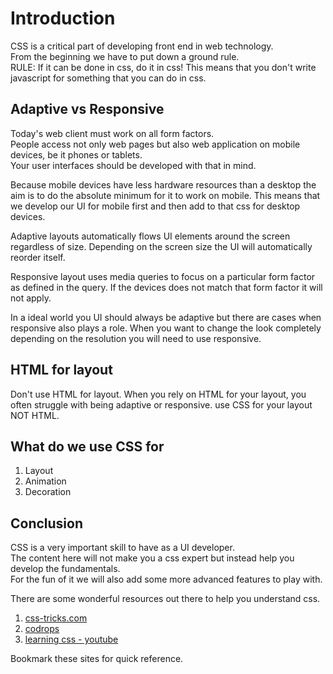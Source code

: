 # Introduction
CSS is a critical part of developing front end in web technology.    
From the beginning we have to put down a ground rule.    
RULE: If it can be done in css, do it in css!
This means that you don't write javascript for something that you can do in css.  

## Adaptive vs Responsive
Today's web client must work on all form factors.  
People access not only web pages but also web application on mobile devices, be it phones or tablets.  
Your user interfaces should be developed with that in mind.

Because mobile devices have less hardware resources than a desktop the aim is to do the absolute minimum for it to work on mobile.
This means that we develop our UI for mobile first and then add to that css for desktop devices.

Adaptive layouts automatically flows UI elements around the screen regardless of size.
Depending on the screen size the UI will automatically reorder itself.

Responsive layout uses media queries to focus on a particular form factor as defined in the query.
If the devices does not match that form factor it will not apply.

In a ideal world you UI should always be adaptive but there are cases when responsive also plays a role.
When you want to change the look completely depending on the resolution you will need to use responsive.

## HTML for layout
Don't use HTML for layout. 
When you rely on HTML for your layout, you often struggle with being adaptive or responsive.
use CSS for your layout NOT HTML. 

## What do we use CSS for
1. Layout
1. Animation
1. Decoration

## Conclusion
CSS is a very important skill to have as a UI developer.  
The content here will not make you a css expert but instead help you develop the fundamentals.  
For the fun of it we will also add some more advanced features to play with.

There are some wonderful resources out there to help you understand css.

1. [css-tricks.com](https://css-tricks.com/almanac/)
1. [codrops](https://tympanus.net/codrops/css_reference/)
1. [learning css - youtube](https://www.youtube.com/playlist?list=PLyuRouwmQCjl4wTSNbb8RTKZuyMhoIxBe)

Bookmark these sites for quick reference.
  